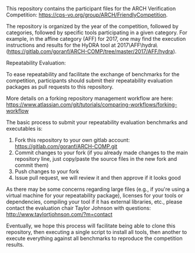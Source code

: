 This repository contains the participant files for the ARCH Verification Competition: https://cps-vo.org/group/ARCH/FriendlyCompetition.

The repository is organized by the year of the competition, followed by categories, followed by specific tools participating in a given category. For example, in the affine category (AFF) for 2017, one may find the execution instructions and results for the HyDRA tool at 2017\AFF\hydra\ (https://gitlab.com/goranf/ARCH-COMP/tree/master/2017/AFF/hydra).

Repeatability Evaluation:

To ease repeatability and facilitate the exchange of benchmarks for the competition, participants should submit their repeatability evaluation packages as pull requests to this repository.

More details on a forking repository management workflow are here: https://www.atlassian.com/git/tutorials/comparing-workflows/forking-workflow

The basic process to submit your repeatability evaluation benchmarks and executables is:

1. Fork this repository to your own gitlab account: https://gitlab.com/goranf/ARCH-COMP.git
2. Commit changes to your fork (if you already made changes to the main repository line, just copy/paste the source files in the new fork and commit them)
3. Push changes to your fork
4. Issue pull request, we will review it and then approve if it looks good

As there may be some concerns regarding large files (e.g., if you're using a virtual machine for your repeatability package), licenses for your tools or dependencies, compiling your tool if it has external libraries, etc., please contact the evaluation chair Taylor Johnson with questions: http://www.taylortjohnson.com/?m=contact

Eventually, we hope this process will facilitate being able to clone this repository, then executing a single script to install all tools, then another to execute everything against all benchmarks to reproduce the competition results.